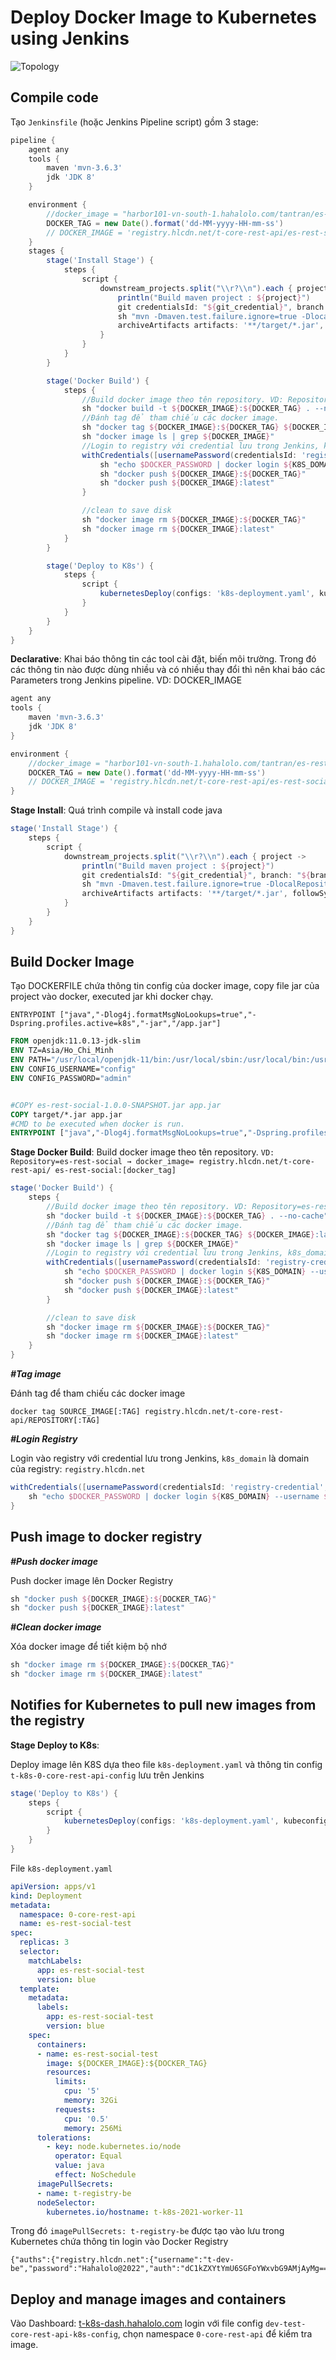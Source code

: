 # Deploy Docker Image to Kubernetes using Jenkins

![Topology](../Image/2022-05-17-17-49-14.png)

## Compile code

Tạo `Jenkinsfile` (hoặc Jenkins Pipeline script)  gồm 3 stage:

```Groovy
pipeline {
    agent any
    tools {
        maven 'mvn-3.6.3'
        jdk 'JDK 8'
    }

    environment {
        //docker_image = "harbor101-vn-south-1.hahalolo.com/tantran/es-rest-social"
        DOCKER_TAG = new Date().format('dd-MM-yyyy-HH-mm-ss')
        // DOCKER_IMAGE = 'registry.hlcdn.net/t-core-rest-api/es-rest-social-test'
    }
    stages {
        stage('Install Stage') {
            steps {
                script {
                    downstream_projects.split("\\r?\\n").each { project ->
                        println("Build maven project : ${project}")
                        git credentialsId: "${git_credential}", branch: "${branch}", url: "${gitlab_url}/${project}"
                        sh "mvn -Dmaven.test.failure.ignore=true -DlocalRepositoryPath=${jenkins_repo} clean install"
                        archiveArtifacts artifacts: '**/target/*.jar', followSymlinks: false
                    }
                }
            }
        }

        stage('Docker Build') {
            steps {
                //Build docker image theo tên repository. VD: Repository=es-rest-social → DOCKER_IMAGE=registry.hlcdn.net/t-core-rest-api/es-rest-social
                sh "docker build -t ${DOCKER_IMAGE}:${DOCKER_TAG} . --no-cache"
                //Đánh tag để tham chiếu các docker image.
                sh "docker tag ${DOCKER_IMAGE}:${DOCKER_TAG} ${DOCKER_IMAGE}:latest"            
                sh "docker image ls | grep ${DOCKER_IMAGE}"
                //Login to registry với credential lưu trong Jenkins, k8s_domain là domain của registry: registry.hlcdn.net
                withCredentials([usernamePassword(credentialsId: 'registry-credential', usernameVariable: 'DOCKER_USERNAME', passwordVariable: 'DOCKER_PASSWORD')]) {
                    sh "echo $DOCKER_PASSWORD | docker login ${K8S_DOMAIN} --username $DOCKER_USERNAME --password-stdin"
                    sh "docker push ${DOCKER_IMAGE}:${DOCKER_TAG}"
                    sh "docker push ${DOCKER_IMAGE}:latest"
                }

                //clean to save disk
                sh "docker image rm ${DOCKER_IMAGE}:${DOCKER_TAG}"
                sh "docker image rm ${DOCKER_IMAGE}:latest"
            }
        }

        stage('Deploy to K8s') {
            steps {
                script {
                    kubernetesDeploy(configs: 'k8s-deployment.yaml', kubeconfigId: 't-k8s-0-core-rest-api-config')
                }
            }
        }
    }
}
```

**Declarative**: Khai báo thông tin các tool cài đặt, biến môi trường. Trong đó các thông tin nào được dùng nhiều và có nhiều thay đổi thì nên khai báo các Parameters trong Jenkins pipeline. VD: DOCKER_IMAGE

```Groovy
agent any
tools {
    maven 'mvn-3.6.3'
    jdk 'JDK 8'
}

environment {
    //docker_image = "harbor101-vn-south-1.hahalolo.com/tantran/es-rest-social"
    DOCKER_TAG = new Date().format('dd-MM-yyyy-HH-mm-ss')
    // DOCKER_IMAGE = 'registry.hlcdn.net/t-core-rest-api/es-rest-social-test'
}
```

**Stage Install**: Quá trình compile và install code java

```Groovy
stage('Install Stage') {
    steps {
        script {
            downstream_projects.split("\\r?\\n").each { project ->
                println("Build maven project : ${project}")
                git credentialsId: "${git_credential}", branch: "${branch}", url: "${gitlab_url}/${project}"
                sh "mvn -Dmaven.test.failure.ignore=true -DlocalRepositoryPath=${jenkins_repo} clean install"
                archiveArtifacts artifacts: '**/target/*.jar', followSymlinks: false
            }
        }
    }
}
```

## Build Docker Image

Tạo DOCKERFILE chứa thông tin config của docker image, copy file jar của project vào docker, executed jar khi docker chạy.

`ENTRYPOINT ["java","-Dlog4j.formatMsgNoLookups=true","-Dspring.profiles.active=k8s","-jar","/app.jar"]`

```Dockerfile
FROM openjdk:11.0.13-jdk-slim
ENV TZ=Asia/Ho_Chi_Minh
ENV PATH="/usr/local/openjdk-11/bin:/usr/local/sbin:/usr/local/bin:/usr/sbin:/usr/bin:/sbin:/bin:/usr/games:/usr/local/games:/snap/bin"
ENV CONFIG_USERNAME="config"
ENV CONFIG_PASSWORD="admin"


#COPY es-rest-social-1.0.0-SNAPSHOT.jar app.jar
COPY target/*.jar app.jar
#CMD to be executed when docker is run.
ENTRYPOINT ["java","-Dlog4j.formatMsgNoLookups=true","-Dspring.profiles.active=k8s","-jar","/app.jar"]
```

**Stage Docker Build**: Build docker image theo tên repository. `VD: Repository=es-rest-social → docker_image= registry.hlcdn.net/t-core-rest-api/ es-rest-social:[docker_tag]`

```Groovy
stage('Docker Build') {
    steps {
        //Build docker image theo tên repository. VD: Repository=es-rest-social → DOCKER_IMAGE=registry.hlcdn.net/t-core-rest-api/es-rest-social
        sh "docker build -t ${DOCKER_IMAGE}:${DOCKER_TAG} . --no-cache"
        //Đánh tag để tham chiếu các docker image.
        sh "docker tag ${DOCKER_IMAGE}:${DOCKER_TAG} ${DOCKER_IMAGE}:latest"            
        sh "docker image ls | grep ${DOCKER_IMAGE}"
        //Login to registry với credential lưu trong Jenkins, k8s_domain là domain của registry: registry.hlcdn.net
        withCredentials([usernamePassword(credentialsId: 'registry-credential', usernameVariable: 'DOCKER_USERNAME', passwordVariable: 'DOCKER_PASSWORD')]) {
            sh "echo $DOCKER_PASSWORD | docker login ${K8S_DOMAIN} --username $DOCKER_USERNAME --password-stdin"
            sh "docker push ${DOCKER_IMAGE}:${DOCKER_TAG}"
            sh "docker push ${DOCKER_IMAGE}:latest"
        }

        //clean to save disk
        sh "docker image rm ${DOCKER_IMAGE}:${DOCKER_TAG}"
        sh "docker image rm ${DOCKER_IMAGE}:latest"
    }
}
```

***#Tag image***

Đánh tag để tham chiếu các docker image

`docker tag SOURCE_IMAGE[:TAG] registry.hlcdn.net/t-core-rest-api/REPOSITORY[:TAG]`

***#Login Registry***

Login vào registry với credential lưu trong Jenkins, `k8s_domain` là domain của registry: `registry.hlcdn.net`

```Groovy
withCredentials([usernamePassword(credentialsId: 'registry-credential', usernameVariable: 'DOCKER_USERNAME', passwordVariable: 'DOCKER_PASSWORD')]) {
    sh "echo $DOCKER_PASSWORD | docker login ${K8S_DOMAIN} --username $DOCKER_USERNAME --password-stdin"
}
```

## Push image to docker registry

***#Push docker image***

Push docker image lên Docker Registry

```Groovy
sh "docker push ${DOCKER_IMAGE}:${DOCKER_TAG}"
sh "docker push ${DOCKER_IMAGE}:latest"
```

***#Clean docker image***

Xóa docker image để tiết kiệm bộ nhớ

```Groovy
sh "docker image rm ${DOCKER_IMAGE}:${DOCKER_TAG}"
sh "docker image rm ${DOCKER_IMAGE}:latest"
```

## Notifies for Kubernetes to pull new images from the registry

**Stage Deploy to K8s**:

Deploy image lên K8S dựa theo file `k8s-deployment.yaml` và thông tin config `t-k8s-0-core-rest-api-config` lưu trên Jenkins

```Groovy
stage('Deploy to K8s') {
    steps {
        script {
            kubernetesDeploy(configs: 'k8s-deployment.yaml', kubeconfigId: 't-k8s-0-core-rest-api-config')
        }
    }
}
```

File `k8s-deployment.yaml`

```YAML
apiVersion: apps/v1
kind: Deployment
metadata:
  namespace: 0-core-rest-api
  name: es-rest-social-test
spec:
  replicas: 3
  selector:
    matchLabels:
      app: es-rest-social-test
      version: blue
  template:
    metadata:
      labels:
        app: es-rest-social-test
        version: blue
    spec:
      containers:
      - name: es-rest-social-test
        image: ${DOCKER_IMAGE}:${DOCKER_TAG}
        resources:
          limits:
            cpu: '5'
            memory: 32Gi
          requests:
            cpu: '0.5'
            memory: 256Mi
      tolerations:
        - key: node.kubernetes.io/node
          operator: Equal
          value: java
          effect: NoSchedule 
      imagePullSecrets:
      - name: t-registry-be
      nodeSelector:
        kubernetes.io/hostname: t-k8s-2021-worker-11
```

Trong đó `imagePullSecrets: t-registry-be` được tạo vào lưu trong Kubernetes chứa thông tin login vào Docker Registry

```t
{"auths":{"registry.hlcdn.net":{"username":"t-dev-be","password":"Hahalolo@2022","auth":"dC1kZXYtYmU6SGFoYWxvbG9AMjAyMg=="}}}
```

## Deploy and manage images and containers

Vào Dashboard: [t-k8s-dash.hahalolo.com](https://t-k8s-dash.hahalolo.com/#/login) login với file config `dev-test-core-rest-api-k8s-config`, chọn namespace `0-core-rest-api` để kiểm tra image.
